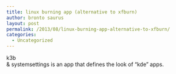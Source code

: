 ```yaml
---
title: linux burning app (alternative to xfburn)
author: bronto saurus
layout: post
permalink: /2013/08/linux-burning-app-alternative-to-xfburn/
categories:
  - Uncategorized
---
```

k3b  
& systemsettings is an app that defines the look of &#8220;kde&#8221; apps.